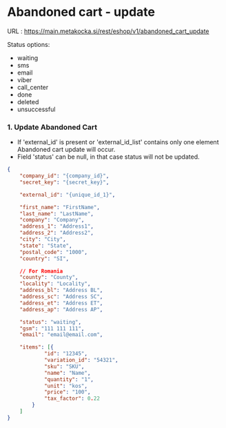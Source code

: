 # Abandoned cart - update

URL : https://main.metakocka.si/rest/eshop/v1/abandoned_cart_update

Status options:
* waiting
* sms
* email
* viber
* call_center
* done
* deleted
* unsuccessful



### 1. Update Abandoned Cart
* If 'external_id' is present or 'external_id_list' contains only one element Abandoned cart update will occur.
* Field 'status' can be null, in that case status will not be updated.
```json
{
    "company_id": "{company_id}",
    "secret_key": "{secret_key}",

    "external_id": "{unique_id_1}", 

    "first_name": "FirstName",
    "last_name": "LastName",
    "company": "Company",
    "address_1": "Address1",
    "address_2": "Address2",
    "city": "City",
    "state": "State",
    "postal_code": "1000",
    "country": "SI",

    // For Romania
    "county": "County",
    "locality": "Locality",
    "address_bl": "Address BL",
    "address_sc": "Address SC",
    "address_et": "Address ET",
    "address_ap": "Address AP",

    "status": "waiting",
    "gsm": "111 111 111",
    "email": "email@email.com",

    "items": [{
            "id": "12345",
            "variation_id": "54321",
            "sku": "SKU",
            "name": "Name",
            "quantity": "1",
            "unit": "kos",
            "price": "100",
            "tax_factor": 0.22
        }
    ]
}

```
